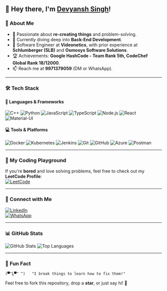 ## 👋 Hey there, I'm [Devyansh Singh](https://www.linkedin.com/in/devyansh-singh-24a76918b/)!

### 🚀 About Me
- 👀 Passionate about **re-creating things** and problem-solving.
- 🌱 Currently diving deep into **Back-End Development**.
- 💼 Software Engineer at **Videonetics**, with prior experience at **Schlumberger (SLB)** and **Osmosys Software Solutions**.
- 🏆 Achievements: **Google HashCode - Team Rank 5th, CodeChef Global Rank 18/12000**.
- 📫 Reach me at **9971379059** (DM or WhatsApp).

---

### 🛠️ Tech Stack
#### 🚀 Languages & Frameworks
![C++](https://img.shields.io/badge/-C%2B%2B-00599C?style=flat&logo=c%2B%2B&logoColor=white)
![Python](https://img.shields.io/badge/-Python-3776AB?style=flat&logo=python&logoColor=white)
![JavaScript](https://img.shields.io/badge/-JavaScript-F7DF1E?style=flat&logo=javascript&logoColor=black)
![TypeScript](https://img.shields.io/badge/-TypeScript-007ACC?style=flat&logo=typescript&logoColor=white)
![Node.js](https://img.shields.io/badge/-Node.js-339933?style=flat&logo=node.js&logoColor=white)
![React](https://img.shields.io/badge/-React-61DAFB?style=flat&logo=react&logoColor=black)
![Material-UI](https://img.shields.io/badge/-Material--UI-0081CB?style=flat&logo=mui&logoColor=white)

#### 💻 Tools & Platforms
![Docker](https://img.shields.io/badge/-Docker-2496ED?style=flat&logo=docker&logoColor=white)
![Kubernetes](https://img.shields.io/badge/-Kubernetes-326CE5?style=flat&logo=kubernetes&logoColor=white)
![Jenkins](https://img.shields.io/badge/-Jenkins-D24939?style=flat&logo=jenkins&logoColor=white)
![Git](https://img.shields.io/badge/-Git-F05032?style=flat&logo=git&logoColor=white)
![GitHub](https://img.shields.io/badge/-GitHub-181717?style=flat&logo=github&logoColor=white)
![Azure](https://img.shields.io/badge/-Azure-0078D4?style=flat&logo=microsoft-azure&logoColor=white)
![Postman](https://img.shields.io/badge/-Postman-FF6C37?style=flat&logo=postman&logoColor=white)

---

### 🌟 My Coding Playground
If you're **bored** and love solving problems, feel free to check out my **LeetCode Profile**:  
[![LeetCode](https://img.shields.io/badge/-LeetCode-FFA116?style=flat&logo=leetcode&logoColor=black)](https://leetcode.com/DevD2905/)

---

### 📌 Connect with Me
[![LinkedIn](https://img.shields.io/badge/-LinkedIn-0077B5?style=flat&logo=linkedin&logoColor=white)](https://www.linkedin.com/in/devyansh-singh-24a76918b/)  
[![WhatsApp](https://img.shields.io/badge/-WhatsApp-25D366?style=flat&logo=whatsapp&logoColor=white)](https://wa.me/9971379059)

---

### 📊 GitHub Stats
![GitHub Stats](https://github-readme-stats.vercel.app/api?username=DevD-bot&show_icons=true&theme=radical)
![Top Languages](https://github-readme-stats.vercel.app/api/top-langs/?username=DevD-bot&layout=compact&theme=radical)

---

### 🎯 Fun Fact
```
(▀̿Ĺ̯▀̿ ̿)   "I break things to learn how to fix them!"
```

Feel free to fork this repository, drop a **star**, or just say hi! 🚀
